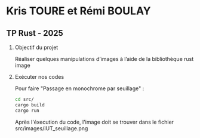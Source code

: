 # Kris TOURE et Rémi BOULAY
## TP Rust - 2025

1. Objectif du projet

    Réaliser quelques manipulations d’images à l’aide de la bibliothèque rust image

2. Exécuter nos codes

    Pour faire "Passage en monochrome par seuillage" : 

    ```bash
    cd src/
    cargo build
    cargo run
    ```

    Après l'éxecution du code, l'image doit se trouver dans le fichier src/images/IUT_seuillage.png 
